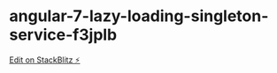 # angular-7-lazy-loading-singleton-service-f3jplb

[Edit on StackBlitz ⚡️](https://stackblitz.com/edit/angular-7-lazy-loading-singleton-service-f3jplb)